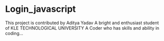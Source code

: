 # Login_javascript
This project is contributed by Aditya Yadav 
A bright and enthusiast student of KLE TECHNOLOGICAL UNIVERSITY
A Coder who has skills and ability in coding...
